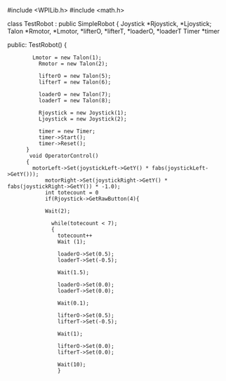 #include <WPILib.h>
#include <math.h>

class TestRobot : public SimpleRobot
{
    Joystick *Rjoystick, *Ljoystick;
    Talon *Rmotor, *Lmotor, *lifterO, *lifterT, *loaderO, *loaderT
    Timer *timer
    
public:
      TestRobot()
      {
      
        	Lmotor = new Talon(1);
		      Rmotor = new Talon(2);
		
	    	  lifterO = new Talon(5);
		      lifterT = new Talon(6);
		    
	     	  loaderO = new Talon(7);
		      loaderT = new Talon(8);
		
		      Rjoystick = new Joystick(1);
		      Ljoystick = new Joystick(2);
		      
		      timer = new Timer;
		      timer->Start();
		      timer->Reset();
		  }    
		   void OperatorControl()
	      {	
	        motorLeft->Set(joystickLeft->GetY() * fabs(joystickLeft->GetY()));
		    	motorRight->Set(joystickRight->GetY() * fabs(joystickRight->GetY()) * -1.0);
		    	int totecount = 0
		    	if(Rjoystick->GetRawButton(4){
		      
		      	Wait(2);
		    	
		    	  while(totecount < 7);
		    	  { 
		    	    totecount++
		    	    Wait (1);
		    	    
		    	    loaderO->Set(0.5);
		    	    loaderT->Set(-0.5);
		    	    
		    	    Wait(1.5);
		    	    
		    	    loaderO->Set(0.0);
		    	    loaderT->Set(0.0);
		    	    
		    	    Wait(0.1);
		    	    
		    	    lifterO->Set(0.5);
		    	    lifterT->Set(-0.5);
		    	    
		    	    Wait(1);
		    	    
		    	    lifterO->Set(0.0);
		    	    lifterT->Set(0.0);
		    	    
		    	    Wait(10);
		    	    }
		    	  
